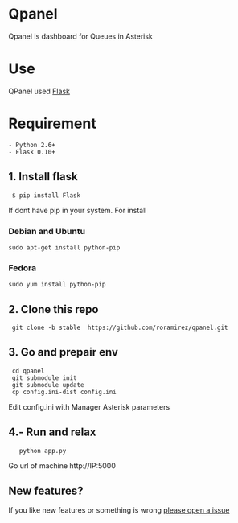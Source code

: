 # Qpanel

Qpanel is dashboard for Queues in Asterisk

# Use
QPanel used [Flask](http://flask.pocoo.org/)

# Requirement
    - Python 2.6+
    - Flask 0.10+

## 1. Install flask
```
 $ pip install Flask
```
If dont have pip in your system. For install

 ### Debian and Ubuntu
 ```
 sudo apt-get install python-pip
 ```

 ### Fedora
 ```
 sudo yum install python-pip
 ```


## 2. Clone this repo
```
 git clone -b stable  https://github.com/roramirez/qpanel.git
```
##  3. Go and prepair env
 ```
  cd qpanel
  git submodule init
  git submodule update
  cp config.ini-dist config.ini
 ```
  Edit config.ini with Manager Asterisk parameters

## 4.- Run and relax
 ```
    python app.py
 ```

Go url of machine http://IP:5000

## New features?
If you like new features or something is wrong [please open a issue](https://github.com/roramirez/qpanel/issues/new)
